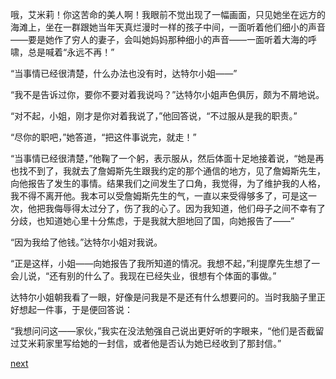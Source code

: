 
哦，艾米莉！你这苦命的美人啊！我眼前不觉出现了一幅画面，只见她坐在远方的海滩上，坐在一群跟她当年天真烂漫时一样的孩子中间，一面听着他们细小的声音——要是她作了穷人的妻子，会叫她妈妈那种细小的声音——一面听着大海的呼啸，总是喊着“永远不再！”

“当事情已经很清楚，什么办法也没有时，达特尔小姐——”

“我不是告诉过你，要你不要对着我说吗？”达特尔小姐声色俱厉，颇为不屑地说。

“对不起，小姐，刚才是你对着我说了，”他回答说，“不过服从是我的职责。”

“尽你的职吧，”她答道，“把这件事说完，就走！”

“当事情已经很清楚，”他鞠了一个躬，表示服从，然后体面十足地接着说，“她是再也找不到了，我就去了詹姆斯先生跟我约定的那个通信的地方，见了詹姆斯先生，向他报告了发生的事情。结果我们之间发生了口角，我觉得，为了维护我的人格，我不得不离开他。我本可以受詹姆斯先生的气，一直以来受得够多了，可是这一次，他把我侮辱得太过分了，伤了我的心了。因为我知道，他们母子之间不幸有了分歧，也知道她心里十分焦虑，于是我就大胆地回了国，向她报告了——”

“因为我给了他钱。”达特尔小姐对我说。

“正是这样，小姐——向她报告了我所知道的情况。我想不起，”利提摩先生想了一会儿说，“还有别的什么了。我现在已经失业，很想有个体面的事做。”

达特尔小姐朝我看了一眼，好像是问我是不是还有什么想要问的。当时我脑子里正好想起一件事，于是便回答说：

“我想问问这——家伙，”我实在没法勉强自己说出更好听的字眼来，“他们是否截留过艾米莉家里写给她的一封信，或者他是否认为她已经收到了那封信。”

[next](page594)